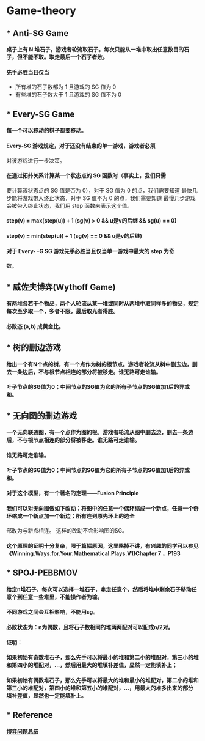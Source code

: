 ﻿# Game-theory



## * Anti-SG Game

#### 桌子上有 N 堆石子，游戏者轮流取石子。每次只能从一堆中取出任意数目的石子，但不能不取。**取走最后一个石子者败**。

#### 先手必胜当且仅当
* 所有堆的石子数都为 1 且游戏的 SG 值为 0
* 有些堆的石子数大于 1 且游戏的 SG 值不为 0



## * Every-SG Game

#### 每一个可以移动的棋子都要移动。
#### Every-SG 游戏规定，对于还没有结束的单一游戏，游戏者必须
对该游戏进行一步决策。

#### 在通过拓扑关系计算某一个状态点的 SG 函数时（事实上，我们只需
要计算该状态点的 SG 值是否为 0），对于 SG 值为 0 的点，我们需要知道
最快几步能将游戏带入终止状态，对于 SG 值不为 0 的点，我们需要知道
最慢几步游戏会被带入终止状态，我们用 step 函数来表示这个值。


#### step(v) = max(step(u)) + 1  (sg(v) > 0 && u是v的后继 && sg(u) == 0)
#### step(v) = min(step(u)) + 1  (sg(v) == 0 && u是v的后继)


#### 对于  Every- -G SG  游戏先手必胜当且仅当单一游戏中最大的 step 为奇
数。




## * 威佐夫博弈(Wythoff Game)

#### 有两堆各若干个物品，两个人轮流从某一堆或同时从两堆中取同样多的物品，规定每次至少取一个，多者不限，最后取光者得胜。

#### 必败态 (a,b) 成黄金比。





## * 树的删边游戏

#### 给出一个有N个点的树，有一个点作为树的根节点。游戏者轮流从树中删去边，删去一条边后，不与根节点相连的部分将被移走。谁无路可走谁输。

#### 叶子节点的SG值为0；中间节点的SG值为它的所有子节点的SG值加1后的异或和。





## * 无向图的删边游戏


#### 一个无向联通图，有一个点作为图的根。游戏者轮流从图中删去边，删去一条边后，不与根节点相连的部分将被移走。谁无路可走谁输。

#### 谁无路可走谁输。

#### 叶子节点的SG值为0；中间节点的SG值为它的所有子节点的SG值加1后的异或和。

#### 对于这个模型，有一个著名的定理——Fusion Principle

#### 我们可以对无向图做如下改动：将图中的任意一个偶环缩成一个新点，任意一个奇环缩成一个新点加一个新边；所有连到原先环上的边全
部改为与新点相连。 这样的改动不会影响图的SG。

#### 这个原理的证明十分复杂，限于篇幅原因，这里略掉不讲，有兴趣的同学可以参见 《Winning.Ways.for.Your.Mathematical.Plays.V1》Chapter 7 ，P193




## * SPOJ-PEBBMOV

#### 给定n堆石子，每次可以选择一堆石子，拿走任意个，然后将堆中剩余石子移动任意个到任意一些堆里，不能操作者为输。

#### 不同游戏之间会互相影响，不能用sg。

#### 必败状态为：n为偶数，且将石子数相同的堆两两配对可以配成n/2对。 

#### 证明：

#### 如果初始有奇数堆石子，那么先手可以将最小的堆和第二小的堆配对，第三小的堆和第四小的堆配对，...，然后用最大的堆填补差值，显然一定能填补上； 

#### 如果初始有偶数堆石子，那么先手可以将最大的堆和最小的堆配对，第二小的堆和第三小的堆配对，第四小的堆和第五小的堆配对，...，用最大的堆多出来的部分填补差值，显然也一定能填补上。 




## * Reference
#### [博弈问题总结](http://blog.csdn.net/acm_cxlove/article/details/7854526)


